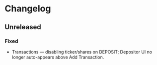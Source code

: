 <!-- markdownlint-disable -->

# Changelog

## Unreleased

### Fixed

- Transactions — disabling ticker/shares on DEPOSIT; Depositor UI no longer auto-appears above Add Transaction.

